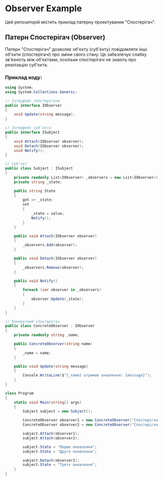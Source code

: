 # Observer Example

Цей репозиторій містить приклад патерну проектування "Спостерігач".

## Патерн Спостерігач (Observer)

Патерн "Спостерігач" дозволяє об'єкту (суб'єкту) повідомляти інші об'єкти (спостерігачі) про зміни свого стану. Це забезпечує слабку зв'язність між об'єктами, оскільки спостерігачі не знають про реалізацію суб'єкта.

### Приклад коду:

```csharp
using System;
using System.Collections.Generic;

// Інтерфейс спостерігача
public interface IObserver
{
    void Update(string message);
}

// Інтерфейс суб'єкта
public interface ISubject
{
    void Attach(IObserver observer);
    void Detach(IObserver observer);
    void Notify();
}

// Суб'єкт
public class Subject : ISubject
{
    private readonly List<IObserver> _observers = new List<IObserver>();
    private string _state;

    public string State
    {
        get => _state;
        set
        {
            _state = value;
            Notify();
        }
    }

    public void Attach(IObserver observer)
    {
        _observers.Add(observer);
    }

    public void Detach(IObserver observer)
    {
        _observers.Remove(observer);
    }

    public void Notify()
    {
        foreach (var observer in _observers)
        {
            observer.Update(_state);
        }
    }
}

// Конкретний спостерігач
public class ConcreteObserver : IObserver
{
    private readonly string _name;

    public ConcreteObserver(string name)
    {
        _name = name;
    }

    public void Update(string message)
    {
        Console.WriteLine($"{_name} отримав оновлення: {message}");
    }
}

class Program
{
    static void Main(string[] args)
    {
        Subject subject = new Subject();

        ConcreteObserver observer1 = new ConcreteObserver("Спостерігач 1");
        ConcreteObserver observer2 = new ConcreteObserver("Спостерігач 2");

        subject.Attach(observer1);
        subject.Attach(observer2);

        subject.State = "Перше оновлення";
        subject.State = "Друге оновлення";

        subject.Detach(observer1);
        subject.State = "Третє оновлення";
    }
}
